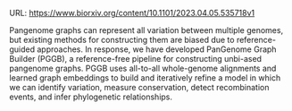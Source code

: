 URL: https://www.biorxiv.org/content/10.1101/2023.04.05.535718v1

Pangenome graphs can represent all variation between multiple genomes, but existing methods for constructing them are biased due to reference-guided approaches. In response, we have developed PanGenome Graph Builder (PGGB), a reference-free pipeline for constructing unbi-ased pangenome graphs. PGGB uses all-to-all whole-genome alignments and learned graph embeddings to build and iteratively refine a model in which we can identify variation, measure conservation, detect recombination events, and infer phylogenetic relationships.